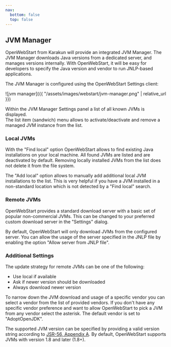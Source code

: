 ```yaml
---
nav:
  bottom: false
  top: false
---  
```


## JVM Manager

<span class="text-highlight">Open<span>WebStart</span></span> from Karakun will provide an integrated JVM Manager.
The JVM Manager downloads Java versions from a dedicated server, and manages versions internally. 
With <span class="text-highlight">Open<span>WebStart</span></span>, it will be easy for developers to specify the Java version and vendor to run JNLP-based applications.

The JVM Manager is configured using the  <span class="text-highlight">Open<span>WebStart</span></span> Settings client:

![jvm manager]({{ "/assets/images/webstart/jvm-manager.png" | relative_url }})

Within the JVM Manager Settings panel a list of all known JVMs is displayed.  
The list item (sandwich) menu allows to activate/deactivate and remove a managed JVM instance from the list.

### Local JVMs

With the "Find local" option <span class="text-highlight">Open<span>WebStart</span></span> allows to find existing Java installations on your local machine.
All found JVMs are listed and are deactivated by default.
Removing locally installed JVMs from the list does not delete it from the file system.

The "Add local" option allows to manually add additional local JVM installations to the list. 
This is very helpful if you have a JVM installed in a non-standard location which is not detected by a "Find local" search.

### Remote JVMs

<span class="text-highlight">Open<span>WebStart</span></span> provides a standard download server with a basic set of popular non-commercial JVMs.
This can be changed to your preferred custom download server in the "Settings" dialog.

By default, <span class="text-highlight">Open<span>WebStart</span></span> will only download JVMs from the configured server.
You can allow the usage of the server specified in the JNLP file by enabling the option "Allow server from JNLP file".

### Additional Settings

The update strategy for remote JVMs can be one of the following:
* Use local if available
* Ask if newer version should be downloaded
* Always download newer version

To narrow down the JVM download and usage of a specific vendor you can select a vendor from the list of provided vendors.
If you don't have any specific vendor preference and want to allow <span class="text-highlight">Open<span>WebStart</span></span> to pick a JVM from any vendor select the asterisk.
The default vendor is set to "AdoptOpenJDK".

The supported JVM version can be specified by providing a valid version string according to [JSR-56, Appendix A](https://www.jcp.org/en/jsr/detail?id=56). 
By default, <span class="text-highlight">Open<span>WebStart</span></span> supports JVMs with version 1.8 and later (1.8+). 

